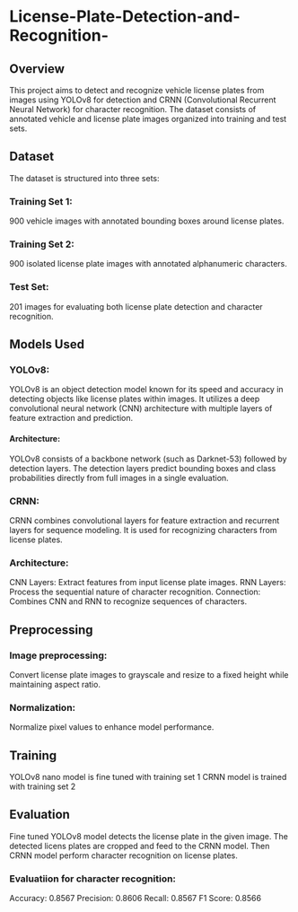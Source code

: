 # License-Plate-Detection-and-Recognition-

## Overview

This project aims to detect and recognize vehicle license plates from images using YOLOv8 for detection and CRNN (Convolutional Recurrent Neural Network) for character recognition. The dataset consists of annotated vehicle and license plate images organized into training and test sets.

## Dataset

The dataset is structured into three sets:

### Training Set 1: 
900 vehicle images with annotated bounding boxes around license plates.
### Training Set 2: 
900 isolated license plate images with annotated alphanumeric characters.
### Test Set: 
201 images for evaluating both license plate detection and character recognition.

## Models Used

### YOLOv8: 
YOLOv8 is an object detection model known for its speed and accuracy in detecting objects like license plates within images. It utilizes a deep convolutional neural network (CNN) architecture with multiple layers of feature extraction and prediction.

#### Architecture:

YOLOv8 consists of a backbone network (such as Darknet-53) followed by detection layers.
The detection layers predict bounding boxes and class probabilities directly from full images in a single evaluation.

### CRNN: 
CRNN combines convolutional layers for feature extraction and recurrent layers for sequence modeling. It is used for recognizing  characters from license plates.

### Architecture:

CNN Layers: Extract features from input license plate images.
RNN Layers: Process the sequential nature of character recognition.
Connection: Combines CNN and RNN to recognize sequences of characters.

## Preprocessing

### Image preprocessing: 
Convert license plate images to grayscale and resize to a fixed height while maintaining aspect ratio.
### Normalization: 
Normalize pixel values to enhance model performance.

## Training 
YOLOv8 nano model is fine tuned with training set 1
CRNN model is trained with training set 2

## Evaluation
Fine tuned YOLOv8 model detects the license plate in the given image. The detected licens plates are cropped and feed to the CRNN model.
Then CRNN model perform character recognition on license plates.

### Evaluatiion for character recognition:
Accuracy: 0.8567
Precision: 0.8606
Recall: 0.8567
F1 Score: 0.8566
